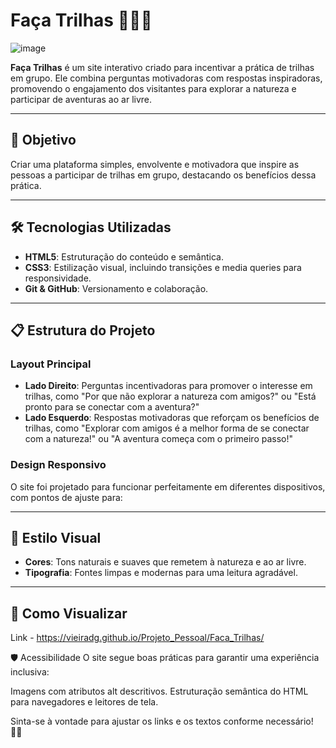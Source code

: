# Faça Trilhas 🌲🚶‍♂️

![image](https://github.com/user-attachments/assets/47c5e9a6-ef27-446c-96aa-c7cf8b619062)


**Faça Trilhas** é um site interativo criado para incentivar a prática de trilhas em grupo. Ele combina perguntas motivadoras com respostas inspiradoras, promovendo o engajamento dos visitantes para explorar a natureza e participar de aventuras ao ar livre.

---

## 🎯 Objetivo
Criar uma plataforma simples, envolvente e motivadora que inspire as pessoas a participar de trilhas em grupo, destacando os benefícios dessa prática.

---

## 🛠 Tecnologias Utilizadas

- **HTML5**: Estruturação do conteúdo e semântica.
- **CSS3**: Estilização visual, incluindo transições e media queries para responsividade.
- **Git & GitHub**: Versionamento e colaboração.

---

## 📋 Estrutura do Projeto

### Layout Principal
- **Lado Direito**: Perguntas incentivadoras para promover o interesse em trilhas, como "Por que não explorar a natureza com amigos?" ou "Está pronto para se conectar com a aventura?"
- **Lado Esquerdo**: Respostas motivadoras que reforçam os benefícios de trilhas, como "Explorar com amigos é a melhor forma de se conectar com a natureza!" ou "A aventura começa com o primeiro passo!"

### Design Responsivo
O site foi projetado para funcionar perfeitamente em diferentes dispositivos, com pontos de ajuste para:

---

## 🌟 Estilo Visual
- **Cores**: Tons naturais e suaves que remetem à natureza e ao ar livre.
- **Tipografia**: Fontes limpas e modernas para uma leitura agradável.

---

## 🎨 Como Visualizar

Link - https://vieiradg.github.io/Projeto_Pessoal/Faca_Trilhas/


🛡️ Acessibilidade
O site segue boas práticas para garantir uma experiência inclusiva:

Imagens com atributos alt descritivos.
Estruturação semântica do HTML para navegadores e leitores de tela.

Sinta-se à vontade para ajustar os links e os textos conforme necessário! 🚵‍♀️
